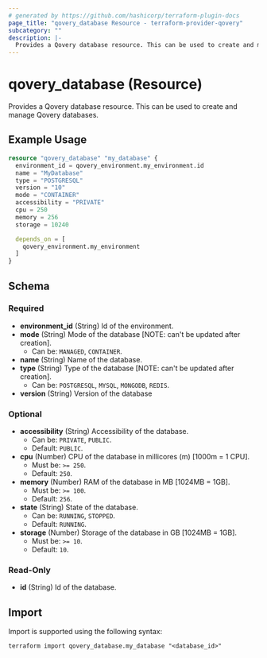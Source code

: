 ```yaml
---
# generated by https://github.com/hashicorp/terraform-plugin-docs
page_title: "qovery_database Resource - terraform-provider-qovery"
subcategory: ""
description: |-
  Provides a Qovery database resource. This can be used to create and manage Qovery databases.
---
```


# qovery_database (Resource)

Provides a Qovery database resource. This can be used to create and manage Qovery databases.

## Example Usage

```terraform
resource "qovery_database" "my_database" {
  environment_id = qovery_environment.my_environment.id
  name = "MyDatabase"
  type = "POSTGRESQL"
  version = "10"
  mode = "CONTAINER"
  accessibility = "PRIVATE"
  cpu = 250
  memory = 256
  storage = 10240

  depends_on = [
    qovery_environment.my_environment
  ]
}
```

<!-- schema generated by tfplugindocs -->
## Schema

### Required

- **environment_id** (String) Id of the environment.
- **mode** (String) Mode of the database [NOTE: can't be updated after creation].
	- Can be: `MANAGED`, `CONTAINER`.
- **name** (String) Name of the database.
- **type** (String) Type of the database [NOTE: can't be updated after creation].
	- Can be: `POSTGRESQL`, `MYSQL`, `MONGODB`, `REDIS`.
- **version** (String) Version of the database

### Optional

- **accessibility** (String) Accessibility of the database.
	- Can be: `PRIVATE`, `PUBLIC`.
	- Default: `PUBLIC`.
- **cpu** (Number) CPU of the database in millicores (m) [1000m = 1 CPU].
	- Must be: `>= 250`.
	- Default: `250`.
- **memory** (Number) RAM of the database in MB [1024MB = 1GB].
	- Must be: `>= 100`.
	- Default: `256`.
- **state** (String) State of the database.
	- Can be: `RUNNING`, `STOPPED`.
	- Default: `RUNNING`.
- **storage** (Number) Storage of the database in GB [1024MB = 1GB].
	- Must be: `>= 10`.
	- Default: `10`.

### Read-Only

- **id** (String) Id of the database.

## Import

Import is supported using the following syntax:

```shell
terraform import qovery_database.my_database "<database_id>"
```
